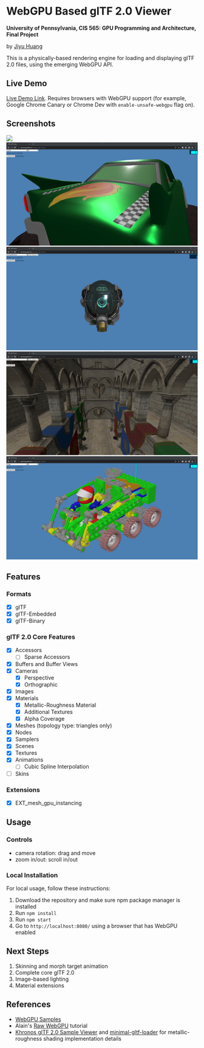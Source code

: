 # WebGPU Based glTF 2.0 Viewer

**University of Pennsylvania, CIS 565: GPU Programming and Architecture, Final Project**

by [Jiyu Huang](https://jiyuhuang.github.io/)

This is a physically-based rendering engine for loading and displaying glTF 2.0 files, using the emerging WebGPU API.

## Live Demo

[Live Demo Link](https://jiyuhuang.github.io/webgpu-gltf-viewer/). Requires browsers with WebGPU support (for example, Google Chrome Canary or Chrome Dev with `enable-unsafe-webgpu` flag on).

## Screenshots

![](imgs/VC.gif)
![](imgs/ToyCar.png)
![](imgs/DamagedHelmet.png)
![](imgs/Sponza.png)
![](imgs/Buggy.png)

## Features

### Formats

- [x] glTF
- [x] glTF-Embedded
- [x] glTF-Binary

### glTF 2.0 Core Features

- [x] Accessors
  - [ ] Sparse Accessors
- [x] Buffers and Buffer Views
- [x] Cameras
  - [x] Perspective
  - [x] Orthographic
- [x] Images
- [x] Materials
  - [x] Metallic-Roughness Material
  - [x] Additional Textures
  - [x] Alpha Coverage
- [x] Meshes (topology type: triangles only)
- [x] Nodes
- [x] Samplers
- [x] Scenes
- [x] Textures
- [x] Animations
  - [ ] Cubic Spline Interpolation
- [ ] Skins

### Extensions

- [x] EXT_mesh_gpu_instancing

## Usage

### Controls

- camera rotation: drag and move
- zoom in/out: scroll in/out

### Local Installation

For local usage, follow these instructions:

1. Download the repository and make sure npm package manager is installed
2. Run `npm install`
3. Run `npm start`
4. Go to `http://localhost:8080/` using a browser that has WebGPU enabled

## Next Steps

1. Skinning and morph target animation
2. Complete core glTF 2.0
3. Image-based lighting
4. Material extensions

## References

- [WebGPU Samples](https://github.com/austinEng/webgpu-samples)
- Alain's [Raw WebGPU](https://alain.xyz/blog/raw-webgpu) tutorial
- [Khronos glTF 2.0 Sample Viewer](https://github.com/KhronosGroup/glTF-Sample-Viewer) and [minimal-gltf-loader](https://github.com/shrekshao/minimal-gltf-loader) for metallic-roughness shading implementation details
